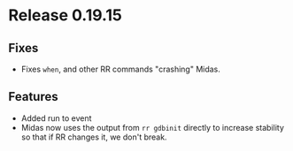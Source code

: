 # Release 0.19.15

## Fixes

- Fixes `when`, and other RR commands "crashing" Midas.

## Features

- Added run to event
- Midas now uses the output from `rr gdbinit` directly to increase stability so that if RR changes it, we don't break.
